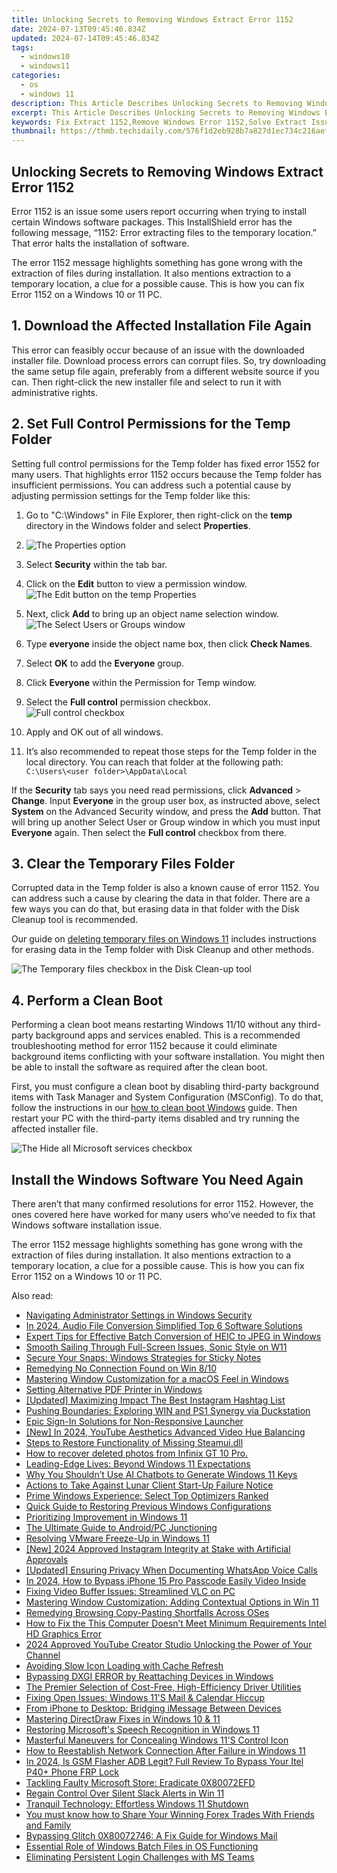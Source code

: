 ```yaml
---
title: Unlocking Secrets to Removing Windows Extract Error 1152
date: 2024-07-13T09:45:46.834Z
updated: 2024-07-14T09:45:46.834Z
tags:
  - windows10
  - windows11
categories:
  - os
  - windows 11
description: This Article Describes Unlocking Secrets to Removing Windows Extract Error 1152
excerpt: This Article Describes Unlocking Secrets to Removing Windows Extract Error 1152
keywords: Fix Extract 1152,Remove Windows Error 1152,Solve Extract Issue,Unlock Windows Errors,Overcome Extract 1152,Clear Extraction Failures,Ease Windows Extract Problems
thumbnail: https://thmb.techidaily.com/576f1d2eb928b7a827d1ec734c216aef4f0582c102001532905c0076072bec26.jpg
---
```


## Unlocking Secrets to Removing Windows Extract Error 1152

 Error 1152 is an issue some users report occurring when trying to install certain Windows software packages. This InstallShield error has the following message, “1152: Error extracting files to the temporary location.” That error halts the installation of software.

 The error 1152 message highlights something has gone wrong with the extraction of files during installation. It also mentions extraction to a temporary location, a clue for a possible cause. This is how you can fix Error 1152 on a Windows 10 or 11 PC.

## 1\. Download the Affected Installation File Again

 This error can feasibly occur because of an issue with the downloaded installer file. Download process errors can corrupt files. So, try downloading the same setup file again, preferably from a different website source if you can. Then right-click the new installer file and select to run it with administrative rights.

## 2\. Set Full Control Permissions for the Temp Folder

 Setting full control permissions for the Temp folder has fixed error 1552 for many users. That highlights error 1152 occurs because the Temp folder has insufficient permissions. You can address such a potential cause by adjusting permission settings for the Temp folder like this:

1. Go to "C:\\Windows" in File Explorer, then right-click on the **temp** directory in the Windows folder and select **Properties**.
2. ![The Properties option](https://static1.makeuseofimages.com/wordpress/wp-content/uploads/2023/08/properties-option5.jpg)
3. Select **Security** within the tab bar.
4. Click on the **Edit** button to view a permission window.  
![The Edit button on the temp Properties](https://static1.makeuseofimages.com/wordpress/wp-content/uploads/2023/08/edit-button.jpg)
5. Next, click **Add** to bring up an object name selection window.  
![The Select Users or Groups window](https://static1.makeuseofimages.com/wordpress/wp-content/uploads/2023/08/select-user-or-groups-window.jpg)

1. Type **everyone** inside the object name box, then click **Check Names**.
2. Select **OK** to add the **Everyone** group.
3. Click **Everyone** within the Permission for Temp window.
4. Select the **Full control** permission checkbox.  
![Full control checkbox](https://static1.makeuseofimages.com/wordpress/wp-content/uploads/2023/08/full-control-checkbox.jpg)
5. Apply and OK out of all windows.
6. It’s also recommended to repeat those steps for the Temp folder in the local directory. You can reach that folder at the following path:  
`C:\Users\<user folder>\AppData\Local`

 If the **Security** tab says you need read permissions, click **Advanced** \> **Change**. Input **Everyone** in the group user box, as instructed above, select **System** on the Advanced Security window, and press the **Add** button. That will bring up another Select User or Group window in which you must input **Everyone** again. Then select the **Full control** checkbox from there.

## 3\. Clear the Temporary Files Folder

 Corrupted data in the Temp folder is also a known cause of error 1152\. You can address such a cause by clearing the data in that folder. There are a few ways you can do that, but erasing data in that folder with the Disk Cleanup tool is recommended.

 Our guide on [deleting temporary files on Windows 11](https://www.makeuseof.com/windows-11-delete-temporary-files/) includes instructions for erasing data in the Temp folder with Disk Cleanup and other methods.

![The Temporary files checkbox in the Disk Clean-up tool](https://static1.makeuseofimages.com/wordpress/wp-content/uploads/2023/08/temporary-files-checkbox.jpg)

## 4\. Perform a Clean Boot

 Performing a clean boot means restarting Windows 11/10 without any third-party background apps and services enabled. This is a recommended troubleshooting method for error 1152 because it could eliminate background items conflicting with your software installation. You might then be able to install the software as required after the clean boot.

 First, you must configure a clean boot by disabling third-party background items with Task Manager and System Configuration (MSConfig). To do that, follow the instructions in our [how to clean boot Windows](https://www.makeuseof.com/clean-boot-windows-11/) guide. Then restart your PC with the third-party items disabled and try running the affected installer file.

![The Hide all Microsoft services checkbox](https://static1.makeuseofimages.com/wordpress/wp-content/uploads/2023/08/hide-all-microsoft-services-checkbox.jpg)

## Install the Windows Software You Need Again

 There aren’t that many confirmed resolutions for error 1152\. However, the ones covered here have worked for many users who’ve needed to fix that Windows software installation issue.

 The error 1152 message highlights something has gone wrong with the extraction of files during installation. It also mentions extraction to a temporary location, a clue for a possible cause. This is how you can fix Error 1152 on a Windows 10 or 11 PC.



<ins class="adsbygoogle"
      style="display:block"
      data-ad-client="ca-pub-7571918770474297"
      data-ad-slot="8358498916"
      data-ad-format="auto"
      data-full-width-responsive="true"></ins>
<span class="atpl-alsoreadstyle">Also read:</span>
<div><ul>
<li><a href="https://win11.techidaily.com/navigating-administrator-settings-in-windows-security/"><u>Navigating Administrator Settings in Windows Security</u></a></li>
<li><a href="https://ai-driven-video-production.techidaily.com/in-2024-audio-file-conversion-simplified-top-6-software-solutions/"><u>In 2024, Audio File Conversion Simplified Top 6 Software Solutions</u></a></li>
<li><a href="https://win11.techidaily.com/expert-tips-for-effective-batch-conversion-of-heic-to-jpeg-in-windows/"><u>Expert Tips for Effective Batch Conversion of HEIC to JPEG in Windows</u></a></li>
<li><a href="https://win11.techidaily.com/smooth-sailing-through-full-screen-issues-sonic-style-on-w11/"><u>Smooth Sailing Through Full-Screen Issues, Sonic Style on W11</u></a></li>
<li><a href="https://win11.techidaily.com/secure-your-snaps-windows-strategies-for-sticky-notes/"><u>Secure Your Snaps: Windows Strategies for Sticky Notes</u></a></li>
<li><a href="https://win11.techidaily.com/remedying-no-connection-found-on-win-810/"><u>Remedying No Connection Found on Win 8/10</u></a></li>
<li><a href="https://win11.techidaily.com/mastering-window-customization-for-a-macos-feel-in-windows/"><u>Mastering Window Customization for a macOS Feel in Windows</u></a></li>
<li><a href="https://win11.techidaily.com/setting-alternative-pdf-printer-in-windows/"><u>Setting Alternative PDF Printer in Windows</u></a></li>
<li><a href="https://instagram-clips.techidaily.com/updated-maximizing-impact-the-best-instagram-hashtag-list/"><u>[Updated] Maximizing Impact  The Best Instagram Hashtag List</u></a></li>
<li><a href="https://win11.techidaily.com/pushing-boundaries-exploring-win-and-ps1-synergy-via-duckstation/"><u>Pushing Boundaries: Exploring WIN and PS1 Synergy via Duckstation</u></a></li>
<li><a href="https://win11.techidaily.com/epic-sign-in-solutions-for-non-responsive-launcher/"><u>Epic Sign-In Solutions for Non-Responsive Launcher</u></a></li>
<li><a href="https://youtube-docs.techidaily.com/n-2024-youtube-aesthetics-advanced-video-hue-balancing/"><u>[New] In 2024, YouTube Aesthetics  Advanced Video Hue Balancing</u></a></li>
<li><a href="https://win11.techidaily.com/steps-to-restore-functionality-of-missing-steamuidll/"><u>Steps to Restore Functionality of Missing Steamui.dll</u></a></li>
<li><a href="https://blog-min.techidaily.com/how-to-recover-deleted-photos-from-infinix-gt-10-pro-by-fonelab-android-recover-photos/"><u>How to recover deleted photos from Infinix GT 10 Pro.</u></a></li>
<li><a href="https://win11.techidaily.com/leading-edge-lives-beyond-windows-11-expectations/"><u>Leading-Edge Lives: Beyond Windows 11 Expectations</u></a></li>
<li><a href="https://win11.techidaily.com/why-you-shouldnt-use-ai-chatbots-to-generate-windows-11-keys/"><u>Why You Shouldn’t Use AI Chatbots to Generate Windows 11 Keys</u></a></li>
<li><a href="https://win11.techidaily.com/actions-to-take-against-lunar-client-start-up-failure-notice/"><u>Actions to Take Against Lunar Client Start-Up Failure Notice</u></a></li>
<li><a href="https://win11.techidaily.com/prime-windows-experience-select-top-optimizers-ranked/"><u>Prime Windows Experience: Select Top Optimizers Ranked</u></a></li>
<li><a href="https://win11.techidaily.com/quick-guide-to-restoring-previous-windows-configurations/"><u>Quick Guide to Restoring Previous Windows Configurations</u></a></li>
<li><a href="https://win11.techidaily.com/prioritizing-improvement-in-windows-11/"><u>Prioritizing Improvement in Windows 11</u></a></li>
<li><a href="https://win11.techidaily.com/the-ultimate-guide-to-androidpc-junctioning/"><u>The Ultimate Guide to Android/PC Junctioning</u></a></li>
<li><a href="https://win11.techidaily.com/resolving-vmware-freeze-up-in-windows-11/"><u>Resolving VMware Freeze-Up in Windows 11</u></a></li>
<li><a href="https://instagram-video-files.techidaily.com/new-2024-approved-instagram-integrity-at-stake-with-artificial-approvals/"><u>[New] 2024 Approved  Instagram Integrity at Stake with Artificial Approvals</u></a></li>
<li><a href="https://remote-screen-capture.techidaily.com/updated-ensuring-privacy-when-documenting-whatsapp-voice-calls/"><u>[Updated] Ensuring Privacy When Documenting WhatsApp Voice Calls</u></a></li>
<li><a href="https://ios-unlock.techidaily.com/in-2024-how-to-bypass-iphone-15-pro-passcode-easily-video-inside-by-drfone-ios/"><u>In 2024, How to Bypass iPhone 15 Pro Passcode Easily Video Inside</u></a></li>
<li><a href="https://win11.techidaily.com/fixing-video-buffer-issues-streamlined-vlc-on-pc/"><u>Fixing Video Buffer Issues: Streamlined VLC on PC</u></a></li>
<li><a href="https://win11.techidaily.com/mastering-window-customization-adding-contextual-options-in-win-11/"><u>Mastering Window Customization: Adding Contextual Options in Win 11</u></a></li>
<li><a href="https://win11.techidaily.com/remedying-browsing-copy-pasting-shortfalls-across-oses/"><u>Remedying Browsing Copy-Pasting Shortfalls Across OSes</u></a></li>
<li><a href="https://win11.techidaily.com/how-to-fix-the-this-computer-doesnt-meet-minimum-requirements-intel-hd-graphics-error/"><u>How to Fix the This Computer Doesn’t Meet Minimum Requirements Intel HD Graphics Error</u></a></li>
<li><a href="https://youtube-data.techidaily.com/approved-youtube-creator-studio-unlocking-the-power-of-your-channel/"><u>2024 Approved  YouTube Creator Studio  Unlocking the Power of Your Channel</u></a></li>
<li><a href="https://win11.techidaily.com/avoiding-slow-icon-loading-with-cache-refresh/"><u>Avoiding Slow Icon Loading with Cache Refresh</u></a></li>
<li><a href="https://win11.techidaily.com/bypassing-dxgi-error-by-reattaching-devices-in-windows/"><u>Bypassing DXGI ERROR by Reattaching Devices in Windows</u></a></li>
<li><a href="https://windows11.techidaily.com/the-premier-selection-of-cost-free-high-efficiency-driver-utilities/"><u>The Premier Selection of Cost-Free, High-Efficiency Driver Utilities</u></a></li>
<li><a href="https://win11.techidaily.com/fixing-open-issues-windows-11s-mail-and-calendar-hiccup/"><u>Fixing Open Issues: Windows 11'S Mail & Calendar Hiccup</u></a></li>
<li><a href="https://win11.techidaily.com/from-iphone-to-desktop-bridging-imessage-between-devices/"><u>From iPhone to Desktop: Bridging iMessage Between Devices</u></a></li>
<li><a href="https://win11.techidaily.com/mastering-directdraw-fixes-in-windows-10-and-11/"><u>Mastering DirectDraw Fixes in Windows 10 & 11</u></a></li>
<li><a href="https://win11.techidaily.com/restoring-microsofts-speech-recognition-in-windows-11/"><u>Restoring Microsoft's Speech Recognition in Windows 11</u></a></li>
<li><a href="https://win11.techidaily.com/masterful-maneuvers-for-concealing-windows-11s-control-icon/"><u>Masterful Maneuvers for Concealing Windows 11'S Control Icon</u></a></li>
<li><a href="https://win11.techidaily.com/how-to-reestablish-network-connection-after-failure-in-windows-11/"><u>How to Reestablish Network Connection After Failure in Windows 11</u></a></li>
<li><a href="https://bypass-frp.techidaily.com/in-2024-is-gsm-flasher-adb-legit-full-review-to-bypass-your-itel-p40plus-phone-frp-lock-by-drfone-android/"><u>In 2024, Is GSM Flasher ADB Legit? Full Review To Bypass Your Itel P40+ Phone FRP Lock</u></a></li>
<li><a href="https://win11.techidaily.com/tackling-faulty-microsoft-store-eradicate-0x80072efd/"><u>Tackling Faulty Microsoft Store: Eradicate 0X80072EFD</u></a></li>
<li><a href="https://win11.techidaily.com/regain-control-over-silent-slack-alerts-in-win-11/"><u>Regain Control Over Silent Slack Alerts in Win 11</u></a></li>
<li><a href="https://win11.techidaily.com/tranquil-technology-effortless-windows-11-shutdown/"><u>Tranquil Technology: Effortless Windows 11 Shutdown</u></a></li>
<li><a href="https://techidaily.com/you-must-know-how-to-share-your-winning-forex-trades-with-friends-and-family-by-mt4copier-guide/"><u>You must know how to Share Your Winning Forex Trades With Friends and Family</u></a></li>
<li><a href="https://win11.techidaily.com/bypassing-glitch-0x80072746-a-fix-guide-for-windows-mail/"><u>Bypassing Glitch 0X80072746: A Fix Guide for Windows Mail</u></a></li>
<li><a href="https://win11.techidaily.com/essential-role-of-windows-batch-files-in-os-functioning/"><u>Essential Role of Windows Batch Files in OS Functioning</u></a></li>
<li><a href="https://win11.techidaily.com/eliminating-persistent-login-challenges-with-ms-teams/"><u>Eliminating Persistent Login Challenges with MS Teams</u></a></li>
</ul></div>
